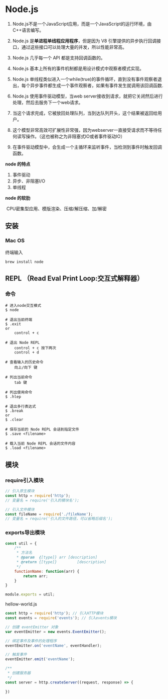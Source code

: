 # Node.js

1. Node.js不是一个JavaScript应用，而是一个JavaScript的运行环境，由C++语言编写。

2. Node.js 是**单进程单线程应用程序**，但是因为 V8 引擎提供的异步执行回调接口，通过这些接口可以处理大量的并发，所以性能非常高。

3. Node.js 几乎每一个 API 都是支持回调函数的。

4. Node.js 基本上所有的事件机制都是用设计模式中观察者模式实现。

5. Node.js 单线程类似进入一个while(true)的事件循环，直到没有事件观察者退出，每个异步事件都生成一个事件观察者，如果有事件发生就调用该回调函数.

6. Node.js 使用事件驱动模型，当web server接收到请求，就把它关闭然后进行处理，然后去服务下一个web请求。

7. 当这个请求完成，它被放回处理队列，当到达队列开头，这个结果被返回给用户。

8. 这个模型非常高效可扩展性非常强，因为webserver一直接受请求而不等待任何读写操作。（这也被称之为非阻塞式IO或者事件驱动IO）

9. 在事件驱动模型中，会生成一个主循环来监听事件，当检测到事件时触发回调函数。

**node 的特点**

1. 事件驱动
2. 异步、非阻塞I/O
3. 单线程

**node 的软肋**

​	CPU密集型应用、模版渲染、压缩/解压缩、加/解密

## 安装

### Mac OS

终端输入

```shell
brew install node
```



## REPL （Read Eval Print Loop:交互式解释器）

### 命令

```shell
# 进入node交互模式
$ node

# 退出当前终端
$ .exit
or
	control + c

# 退出 Node REPL
	control + c 按下两次
	control + d

# 查看输入的历史命令
	向上/向下 键

# 列出当前命令
	tab 键

# 列出使用命令
$ .hlep

# 退出多行表达式
$ .break
or
$ .clear

# 保存当前的 Node REPL 会话到指定文件
$ .save <filename>

# 载入当前 Node REPL 会话的文件内容
$ .load <filename>
```

## 模块

### require引入模块

```js
// 引入原生模块
const http = require('http');
// 变量名 = require('引入的模块名');

// 引入文件模块
const fileName = require('./fileName');
// 变量名 = require('引入的文件路径，可以省略后缀名');
```

### exports导出模块

```js
const util = {
	/**
	 * 方法名
	 * @param  {[type]} arr [description]
	 * @return {[type]}			[description]
	 */
	functionName: function(arr) {
		return arr;
	}
}

module.exports = util;
```

hellow-world.js

```js
const http = require('http'); // 引入HTTP模块
const events = require('events'); // 引入events模块

// 创建 eventEmitter 对象
var eventEmitter = new events.EventEmitter();

// 绑定事件及事件的处理程序
eventEmitter.on('eventName', eventHandler);

// 触发事件
eventEmitter.emit('eventName');

/**
 * 创建服务器
 */
const server = http.createServer((request, response) => {
  
})
```


